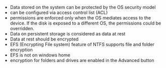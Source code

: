 * Data stored on the system can be protected by the OS security model 
* can be configured via access control list (ACL)
* permissions are enforced only when the OS mediates access to the device. If the disk is exposed to a different OS, the permissions could be overridden.
* Data on persistent storage is considered as data at rest 
* Data at rest should be encrypted
* EFS (Encrypting File system) feature of NTFS supports file and folder encryption
* EFS is not on windows home 
* encryption for folders and drives are enabled in the Advanced button  